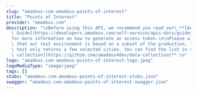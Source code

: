 ```yaml
---
slug: "amadeus-com-amadeus-points-of-interest"
title: "Points of Interest"
provider: "amadeus.com"
description: "\nBefore using this API, we recommend you read our\_**[Authorization\
  \ Guide](https://developers.amadeus.com/self-service/apis-docs/guides/authorization-262)**\_\
  for more information on how to generate an access token.\n\nPlease also be aware\
  \ that our test environment is based on a subset of the production, this API in\
  \ test only returns a few selected cities. You can find the list in our **[data\
  \ collection](https://github.com/amadeus4dev/data-collection)**.\n"
logo: "amadeus.com-amadeus-points-of-interest-logo.jpeg"
logoMediaType: "image/jpeg"
tags: []
stubs: "amadeus.com-amadeus-points-of-interest-stubs.json"
swagger: "amadeus.com-amadeus-points-of-interest-swagger.json"
---
```

